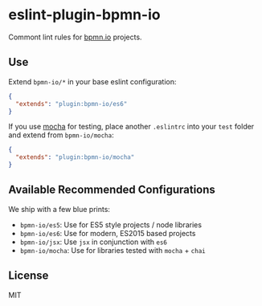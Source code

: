 # eslint-plugin-bpmn-io

Commont lint rules for [bpmn.io](https://bpmn.io) projects.


## Use

Extend `bpmn-io/*` in your base eslint configuration:

```json
{
  "extends": "plugin:bpmn-io/es6"
}
```

If you use [mocha](https://mochajs.org/) for testing, place another `.eslintrc` into your `test` folder and extend from `bpmn-io/mocha`:

```json
{
  "extends": "plugin:bpmn-io/mocha"
}
```


## Available Recommended Configurations

We ship with a few blue prints:

* `bpmn-io/es5`: Use for ES5 style projects / node libraries
* `bpmn-io/es6`: Use for modern, ES2015 based projects
* `bpmn-io/jsx`: Use `jsx` in conjunction with `es6`
* `bpmn-io/mocha`: Use for libraries tested with `mocha` + `chai`


## License

MIT
